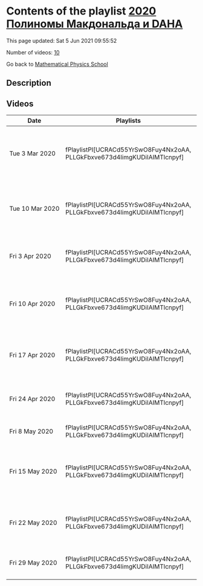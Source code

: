 # Contents of the playlist [2020 Полиномы Макдональда и DAHA](https://www.youtube.com/playlist?list=PLLGkFbxve673d4IimgKUDiIAIMTlcnpyf)

This page updated: Sat 5 Jun 2021 09:55:52

Number of videos: [10](#videos)

Go back to [Mathematical Physics School](../README.md)

## Description



## Videos

|Date|Playlists|Links|Name|
|---|---|---|---|
| Tue&nbsp;3&nbsp;Mar&nbsp;2020 | fPlaylistPl[UCRACd55YrSwO8Fuy4Nx2oAA, PLLGkFbxve673d4IimgKUDiIAIMTlcnpyf] |  | [[**e**](https://studio.youtube.com/video/gJkppS7EaH4/edit "Edit")] [Евгений Македонский -- Сплетатели (intertwiners) в двойной аффинной алгебре Гекке.](https://www.youtube.com/watch?v=gJkppS7EaH4&list=PLLGkFbxve673d4IimgKUDiIAIMTlcnpyf "Сплетатели (intertwiners) в двойной аффинной алгебре Гекке и их действие на полиномах Макдональда.") |
| Tue&nbsp;10&nbsp;Mar&nbsp;2020 | fPlaylistPl[UCRACd55YrSwO8Fuy4Nx2oAA, PLLGkFbxve673d4IimgKUDiIAIMTlcnpyf] |  | [[**e**](https://studio.youtube.com/video/elnWytK1XgM/edit "Edit")] [Михаил Берштейн -- Сплетатели для SL_2, полиномы Аски-Вильсона](https://www.youtube.com/watch?v=elnWytK1XgM&list=PLLGkFbxve673d4IimgKUDiIAIMTlcnpyf) |
| Fri&nbsp;3&nbsp;Apr&nbsp;2020 | fPlaylistPl[UCRACd55YrSwO8Fuy4Nx2oAA, PLLGkFbxve673d4IimgKUDiIAIMTlcnpyf] |  | [[**e**](https://studio.youtube.com/video/eP6BSoTqUzs/edit "Edit")] [Евгений Македонский -- DAHA при t=0 из теории представлений](https://www.youtube.com/watch?v=eP6BSoTqUzs&list=PLLGkFbxve673d4IimgKUDiIAIMTlcnpyf) |
| Fri&nbsp;10&nbsp;Apr&nbsp;2020 | fPlaylistPl[UCRACd55YrSwO8Fuy4Nx2oAA, PLLGkFbxve673d4IimgKUDiIAIMTlcnpyf] |  | [[**e**](https://studio.youtube.com/video/_S3qMBBeizY/edit "Edit")] [Евгений Македонский -- Полиномы Макдональда при t=0 из теории представлений](https://www.youtube.com/watch?v=_S3qMBBeizY&list=PLLGkFbxve673d4IimgKUDiIAIMTlcnpyf) |
| Fri&nbsp;17&nbsp;Apr&nbsp;2020 | fPlaylistPl[UCRACd55YrSwO8Fuy4Nx2oAA, PLLGkFbxve673d4IimgKUDiIAIMTlcnpyf] |  | [[**e**](https://studio.youtube.com/video/CVy3lXIiF1M/edit "Edit")] [Илья Думанский -- Нормы симметричных многочленов Макдональда.](https://www.youtube.com/watch?v=CVy3lXIiF1M&list=PLLGkFbxve673d4IimgKUDiIAIMTlcnpyf) |
| Fri&nbsp;24&nbsp;Apr&nbsp;2020 | fPlaylistPl[UCRACd55YrSwO8Fuy4Nx2oAA, PLLGkFbxve673d4IimgKUDiIAIMTlcnpyf] |  | [[**e**](https://studio.youtube.com/video/1OIS4Zpyna8/edit "Edit")] [Илья Думанский -- Нормы многочленов Макдональда.](https://www.youtube.com/watch?v=1OIS4Zpyna8&list=PLLGkFbxve673d4IimgKUDiIAIMTlcnpyf) |
| Fri&nbsp;8&nbsp;May&nbsp;2020 | fPlaylistPl[UCRACd55YrSwO8Fuy4Nx2oAA, PLLGkFbxve673d4IimgKUDiIAIMTlcnpyf] |  | [[**e**](https://studio.youtube.com/video/AV8Gh1_Ngmk/edit "Edit")] [Вячеслав Иванов — Косы на торе](https://www.youtube.com/watch?v=AV8Gh1_Ngmk&list=PLLGkFbxve673d4IimgKUDiIAIMTlcnpyf) |
| Fri&nbsp;15&nbsp;May&nbsp;2020 | fPlaylistPl[UCRACd55YrSwO8Fuy4Nx2oAA, PLLGkFbxve673d4IimgKUDiIAIMTlcnpyf] |  | [[**e**](https://studio.youtube.com/video/NSgEUYkS8VY/edit "Edit")] [Михаил Берштейн -- Действие SL(2,Z) на DAHA, сферическая DAHA](https://www.youtube.com/watch?v=NSgEUYkS8VY&list=PLLGkFbxve673d4IimgKUDiIAIMTlcnpyf) |
| Fri&nbsp;22&nbsp;May&nbsp;2020 | fPlaylistPl[UCRACd55YrSwO8Fuy4Nx2oAA, PLLGkFbxve673d4IimgKUDiIAIMTlcnpyf] |  | [[**e**](https://studio.youtube.com/video/zTCZ647A98M/edit "Edit")] [Михаил Берштейн -- сферическая DAHA. предел n к бесконечности](https://www.youtube.com/watch?v=zTCZ647A98M&list=PLLGkFbxve673d4IimgKUDiIAIMTlcnpyf) |
| Fri&nbsp;29&nbsp;May&nbsp;2020 | fPlaylistPl[UCRACd55YrSwO8Fuy4Nx2oAA, PLLGkFbxve673d4IimgKUDiIAIMTlcnpyf] |  | [[**e**](https://studio.youtube.com/video/pLZtgaASxpw/edit "Edit")] [Александр Зимин -- тождество Дайсона](https://www.youtube.com/watch?v=pLZtgaASxpw&list=PLLGkFbxve673d4IimgKUDiIAIMTlcnpyf) |

